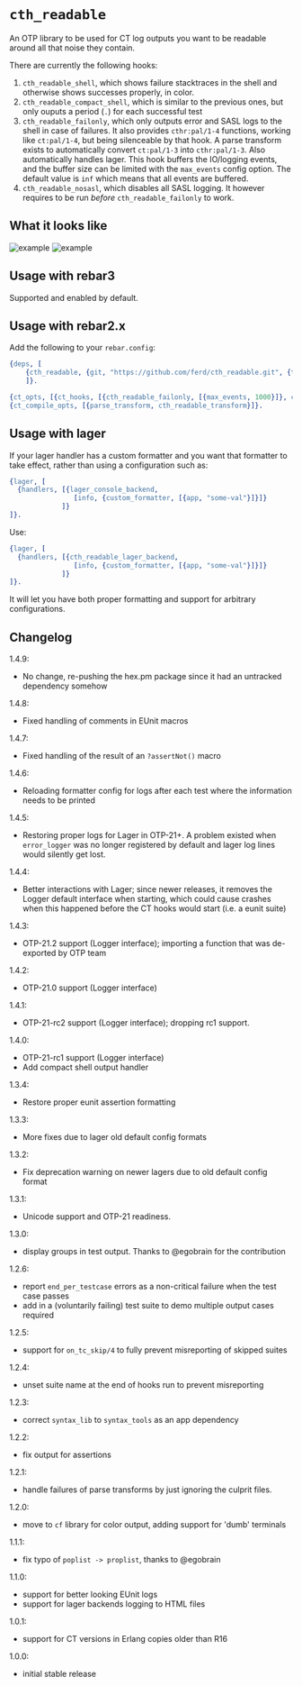 # `cth_readable`

An OTP library to be used for CT log outputs you want to be readable
around all that noise they contain.

There are currently the following hooks:

1. `cth_readable_shell`, which shows failure stacktraces in the shell and
   otherwise shows successes properly, in color.
2. `cth_readable_compact_shell`, which is similar to the previous ones, but
   only ouputs a period (`.`) for each successful test
3. `cth_readable_failonly`, which only outputs error and SASL logs to the
   shell in case of failures. It also provides `cthr:pal/1-4` functions,
   working like `ct:pal/1-4`, but being silenceable by that hook. A parse
   transform exists to automatically convert `ct:pal/1-3` into `cthr:pal/1-3`.
   Also automatically handles lager. This hook buffers the IO/logging events,
   and the buffer size can be limited with the `max_events` config option. The
   default value is `inf` which means that all events are buffered.
4. `cth_readable_nosasl`, which disables all SASL logging. It however requires
   to be run *before* `cth_readable_failonly` to work.

## What it looks like

![example](http://i.imgur.com/dDFNxZr.png)
![example](http://i.imgur.com/RXZBG7H.png)

## Usage with rebar3

Supported and enabled by default.

## Usage with  rebar2.x

Add the following to your `rebar.config`:

```erlang
{deps, [
    {cth_readable, {git, "https://github.com/ferd/cth_readable.git", {tag, "v1.1.0"}}}
    ]}.

{ct_opts, [{ct_hooks, [{cth_readable_failonly, [{max_events, 1000}]}, cth_readable_shell]}]}.
{ct_compile_opts, [{parse_transform, cth_readable_transform}]}.
```

## Usage with lager

If your lager handler has a custom formatter and you want that formatter
to take effect, rather than using a configuration such as:

```erlang
{lager, [
  {handlers, [{lager_console_backend,
                [info, {custom_formatter, [{app, "some-val"}]}]}
             ]}
]}.
```

Use:

```erlang
{lager, [
  {handlers, [{cth_readable_lager_backend,
                [info, {custom_formatter, [{app, "some-val"}]}]}
             ]}
]}.
```

It will let you have both proper formatting and support for arbitrary
configurations.

## Changelog
1.4.9:
- No change, re-pushing the hex.pm package since it had an untracked dependency somehow

1.4.8:
- Fixed handling of comments in EUnit macros

1.4.7:
- Fixed handling of the result of an `?assertNot()` macro

1.4.6:
- Reloading formatter config for logs after each test where the information needs to be printed

1.4.5:
- Restoring proper logs for Lager in OTP-21+. A problem existed when `error_logger` was no longer registered by default and lager log lines would silently get lost.

1.4.4:
- Better interactions with Lager; since newer releases, it removes the Logger default interface when starting, which could cause crashes when this happened before the CT hooks would start (i.e. a eunit suite)

1.4.3:
- OTP-21.2 support (Logger interface); importing a function that was de-exported by OTP team

1.4.2:
- OTP-21.0 support (Logger interface)

1.4.1:
- OTP-21-rc2 support (Logger interface); dropping rc1 support.

1.4.0:
- OTP-21-rc1 support (Logger interface)
- Add compact shell output handler

1.3.4:
- Restore proper eunit assertion formatting

1.3.3:
- More fixes due to lager old default config formats

1.3.2:
- Fix deprecation warning on newer lagers due to old default config format

1.3.1:
- Unicode support and OTP-21 readiness.

1.3.0:
- display groups in test output. Thanks to @egobrain for the contribution

1.2.6:
- report `end_per_testcase` errors as a non-critical failure when the test case passes
- add in a (voluntarily failing) test suite to demo multiple output cases required

1.2.5:
- support for `on_tc_skip/4` to fully prevent misreporting of skipped suites

1.2.4:
- unset suite name at the end of hooks run to prevent misreporting

1.2.3:
- correct `syntax_lib` to `syntax_tools` as an app dependency

1.2.2:
- fix output for assertions

1.2.1:
- handle failures of parse transforms by just ignoring the culprit files.

1.2.0:
- move to `cf` library for color output, adding support for 'dumb' terminals

1.1.1:
- fix typo of `poplist -> proplist`, thanks to @egobrain

1.1.0:
- support for better looking EUnit logs
- support for lager backends logging to HTML files

1.0.1:
- support for CT versions in Erlang copies older than R16

1.0.0:
- initial stable release
